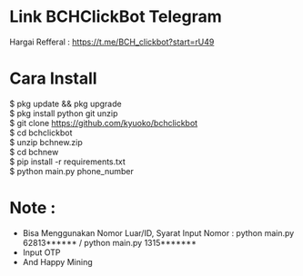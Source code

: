 # Link BCHClickBot Telegram
Hargai Refferal : https://t.me/BCH_clickbot?start=rU49 

# Cara Install 
$ pkg update && pkg upgrade<br>
$ pkg install python git unzip<br>
$ git clone https://github.com/kyuoko/bchclickbot<br>
$ cd bchclickbot<br>
$ unzip bchnew.zip<br>
$ cd bchnew<br>
$ pip install -r requirements.txt<br>
$ python main.py phone_number<br>

# Note :
- Bisa Menggunakan Nomor Luar/ID, Syarat Input Nomor : python main.py 62813****** / python main.py 1315*******
- Input OTP
- And Happy Mining
